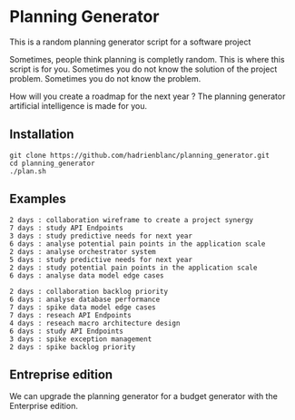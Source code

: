 # Planning Generator
This is a random planning generator script for a software project

Sometimes, people think planning is completly random. This is where this script is for you.
Sometimes you do not know the solution of the project problem. Sometimes you do not know the problem. 

How will you create a roadmap for the next year ?
The planning generator artificial intelligence is made for you.

## Installation

```
git clone https://github.com/hadrienblanc/planning_generator.git
cd planning_generator
./plan.sh
```

## Examples
 

```
2 days : collaboration wireframe to create a project synergy
7 days : study API Endpoints
3 days : study predictive needs for next year
6 days : analyse potential pain points in the application scale
2 days : analyse orchestrator system
5 days : study predictive needs for next year
2 days : study potential pain points in the application scale
6 days : analyse data model edge cases
```



```
2 days : collaboration backlog priority
6 days : analyse database performance
7 days : spike data model edge cases
7 days : reseach API Endpoints
4 days : reseach macro architecture design
6 days : study API Endpoints
3 days : spike exception management
2 days : spike backlog priority
```



## Entreprise edition

We can upgrade the planning generator for a budget generator with the Enterprise edition.
